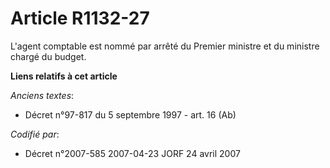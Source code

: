 # Article R1132-27

L'agent comptable est nommé par arrêté du Premier ministre et du ministre chargé du budget.

**Liens relatifs à cet article**

_Anciens textes_:

  - Décret n°97-817 du 5 septembre 1997 - art. 16 (Ab)

_Codifié par_:

  - Décret n°2007-585 2007-04-23 JORF 24 avril 2007
